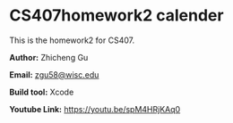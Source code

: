 # CS407homework2 calender

This is the homework2 for CS407.

**Author:** Zhicheng Gu

**Email:** zgu58@wisc.edu

**Build tool:** Xcode

**Youtube Link:** https://youtu.be/spM4HRjKAq0

